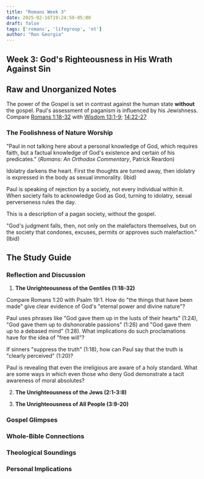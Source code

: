 ```yaml
---
title: "Romans Week 3"
date: 2025-02-16T19:24:59-05:00
draft: false
tags: ['romans', 'lifegroup', 'nt']
author: "Ron Georgia"
---
```


## Week 3: God's Righteousness in His Wrath Against Sin

## Raw and Unorganized Notes

The power of the Gospel is set in contrast against the human state **without** the gospel.
Paul's assessment of paganism is influenced by his Jewishness. Compare [Romans 1:18-32](https://www.biblegateway.com/passage/?search=Romans%201%3A18-32&version=ESV) with [Wisdom 13:1-9](https://www.biblegateway.com/passage/?search=Wisdom%2013%3A1-9&version=NRSVCE); [14:22-27](https://www.biblegateway.com/passage/?search=Wisdom%2014%3A22-27&version=NRSVCE)

### The Foolishness of Nature Worship

"Paul in not talking here about a personal knowledge of God, which requires faith, but a factual knowledge of God's existence and certain of his predicates." (_Romans: An Orthodox Commentary_, Patrick Reardon)

Idolatry darkens the heart. First the thoughts are turned away, then idolatry is expressed in the body as sexual immorality. (Ibid)

Paul is speaking of rejection by a society, not every individual within it. When society fails to acknowledge God as God, turning to idolatry, sexual perverseness rules the day.

This is a description of a pagan society, without the gospel.

"God's judgment falls, then, not only on the malefactors themselves, but on the society that condones, excuses, permits or approves such malefaction." (Ibid)

## The Study Guide

### Reflection and Discussion

1. **The Unrighteousness of the Gentiles (1:18-32)**

Compare Romans 1:20 with Psalm 19:1. How do "the things that have been made" give clear evidence of God's "eternal power and divine nature"?

Paul uses phrases like "God gave them up in the lusts of their hearts" (1:24), "God gave them up to dishonorable passions" (1:26) and "God gave them up to a debased mind" (1:28). What implications do such proclamations have for the idea of "free will"?

If sinners "suppress the truth" (1:18), how can Paul say that the truth is "clearly perceived" (1:20)?

Paul is revealing that even the irreligious are aware of a holy standard. What are some ways in which even those who deny God demonstrate a tacit awareness of moral absolutes?

2. **The Unrighteousness of the Jews (2:1-3:8)**


3. **The Unrighteousness of All People (3:9-20)**

### Gospel Glimpses

### Whole-Bible Connections

### Theological Soundings

### Personal Implications

